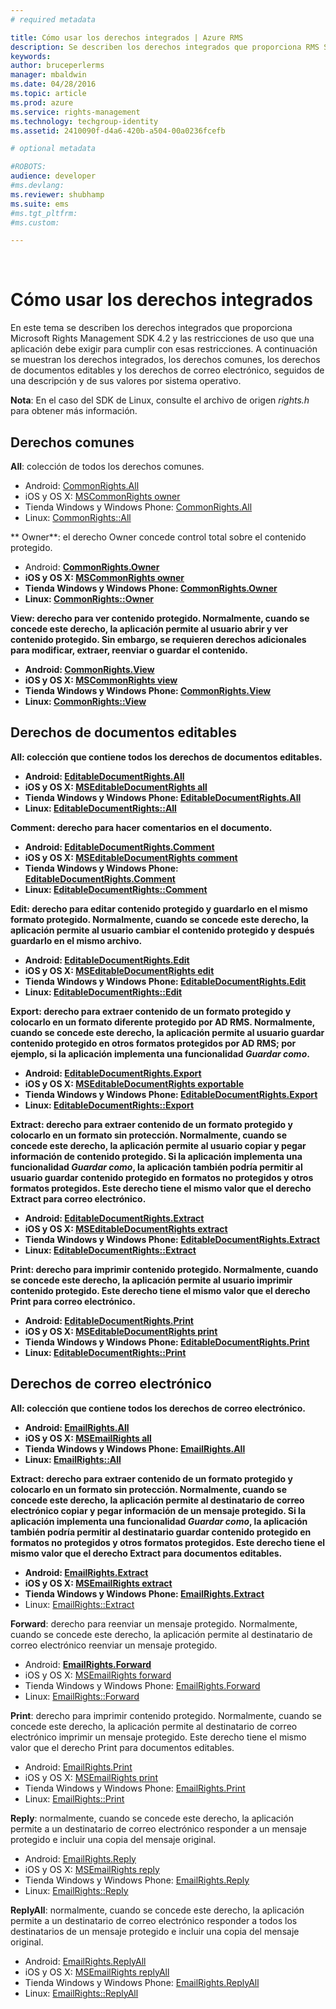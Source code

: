 ```yaml
---
# required metadata

title: Cómo usar los derechos integrados | Azure RMS
description: Se describen los derechos integrados que proporciona RMS SDK 4.2 y las restricciones de uso que una aplicación debe exigir para cumplir con esas restricciones.
keywords:
author: bruceperlerms
manager: mbaldwin
ms.date: 04/28/2016
ms.topic: article
ms.prod: azure
ms.service: rights-management
ms.technology: techgroup-identity
ms.assetid: 2410090f-d4a6-420b-a504-00a0236fcefb

# optional metadata

#ROBOTS:
audience: developer
#ms.devlang:
ms.reviewer: shubhamp
ms.suite: ems
#ms.tgt_pltfrm:
#ms.custom:

---
```


﻿
# Cómo usar los derechos integrados

En este tema se describen los derechos integrados que proporciona Microsoft Rights Management SDK 4.2 y las restricciones de uso que una aplicación debe exigir para cumplir con esas restricciones. A continuación se muestran los derechos integrados, los derechos comunes, los derechos de documentos editables y los derechos de correo electrónico, seguidos de una descripción y de sus valores por sistema operativo.

**Nota**: En el caso del SDK de Linux, consulte el archivo de origen *rights.h* para obtener más información.

## Derechos comunes ##

**All**: colección de todos los derechos comunes.
- Android: [CommonRights.All](/rights-management/sdk/4.2/api/android/commonrights#msipcthin2_commonrights_class_java_ALL)
- iOS y OS X: [MSCommonRights owner](/rights-management/sdk/4.2/api/iOS/mscommonrights#msipcthin2_mscommonrights_interface_objc___NSString__owner_)
- Tienda Windows y Windows Phone: [CommonRights.All</strong>](/rights-management/sdk/4.2/api/winrt/commonrights#msipcthin2_commonrights)
- Linux: [CommonRights::All](http://azuread.github.io/rms-sdk-for-cpp/classrmscore_1_1modernapi_1_1CommonRights.html)

** Owner**: el derecho Owner concede control total sobre el contenido protegido.
- Android: [<strong>CommonRights.Owner](/rights-management/sdk/4.2/api/android/commonrights#msipcthin2_commonrights_class_java_Owner)
- iOS y OS X: [MSCommonRights owner](/rights-management/sdk/4.2/api/iOS/mscommonrights#msipcthin2_mscommonrights_interface_objc___NSString__owner_)
- Tienda Windows y Windows Phone: [CommonRights.Owner](https://stage.docs.microsoft.com/en-us/rights-management/sdk/4.2/api/winrt/commonrights#msipcthin2_commonrights_owner)
- Linux: [CommonRights::Owner](http://azuread.github.io/rms-sdk-for-cpp/classrmscore_1_1modernapi_1_1CommonRights.html)

**View**: derecho para ver contenido protegido. Normalmente, cuando se concede este derecho, la aplicación permite al usuario abrir y ver contenido protegido. Sin embargo, se requieren derechos adicionales para modificar, extraer, reenviar o guardar el contenido.

- Android: [CommonRights.View](/rights-management/sdk/4.2/api/android/commonrights#msipcthin2_commonrights_class_java_View)
- iOS y OS X: [MSCommonRights view](/rights-management/sdk/4.2/api/iOS/mscommonrights#msipcthin2_mscommonrights_interface_objc___NSString__owner_)
- Tienda Windows y Windows Phone: [CommonRights.View](/rights-management/sdk/4.2/api/android/commonrights#msipcthin2_commonrights_class_java_View)
- Linux: [CommonRights::View](http://azuread.github.io/rms-sdk-for-cpp/classrmscore_1_1modernapi_1_1CommonRights.html)</li>

 

## Derechos de documentos editables ##
**All**: colección que contiene todos los derechos de documentos editables.
- Android: [EditableDocumentRights.All](/rights-management/sdk/4.2/api/android/editabledocumentrights#msipcthin2_editabledocumentrights_class_java_ALL)
- iOS y OS X: [MSEditableDocumentRights all](https://stage.docs.microsoft.com/en-us/rights-management/sdk/4.2/api/iOS/mseditabledocumentrights#msipcthin2_mseditabledocumentrights_interface_objc)
- Tienda Windows y Windows Phone: [EditableDocumentRights.All](/rights-management/sdk/4.2/api/winrt/editabledocumentrights#msipcthin2_editabledocumentrights_all)
- Linux: [EditableDocumentRights::All](http://azuread.github.io/rms-sdk-for-cpp/classrmscore_1_1modernapi_1_1EditableDocumentRights.html)

**Comment**: derecho para hacer comentarios en el documento.
- Android: [EditableDocumentRights.Comment](/rights-management/sdk/4.2/api/android/editabledocumentrights#msipcthin2_editabledocumentrights_class_java_Comment)
- iOS y OS X: [MSEditableDocumentRights comment](https://stage.docs.microsoft.com/en-us/rights-management/sdk/4.2/api/iOS/mseditabledocumentrights#msipcthin2_mseditabledocumentrights_interface_objc)
- Tienda Windows y Windows Phone: [EditableDocumentRights.Comment](/rights-management/sdk/4.2/api/winrt/editabledocumentrights#msipcthin2_editabledocumentrights__comment)
- Linux: [EditableDocumentRights::Comment](http://azuread.github.io/rms-sdk-for-cpp/classrmscore_1_1modernapi_1_1EditableDocumentRights.html)

**Edit**: derecho para editar contenido protegido y guardarlo en el mismo formato protegido. Normalmente, cuando se concede este derecho, la aplicación permite al usuario cambiar el contenido protegido y después guardarlo en el mismo archivo.
- Android: [EditableDocumentRights.Edit](/rights-management/sdk/4.2/api/android/editabledocumentrights#msipcthin2_editabledocumentrights_class_java_Edit)
- iOS y OS X: [MSEditableDocumentRights edit](https://stage.docs.microsoft.com/en-us/rights-management/sdk/4.2/api/iOS/mseditabledocumentrights#msipcthin2_mseditabledocumentrights_interface_objc)
- Tienda Windows y Windows Phone: [EditableDocumentRights.Edit](/rights-management/sdk/4.2/api/winrt/editabledocumentrights#msipcthin2_editabledocumentrights_edit)
- Linux: [EditableDocumentRights::Edit](http://azuread.github.io/rms-sdk-for-cpp/classrmscore_1_1modernapi_1_1EditableDocumentRights.html)

**Export**: derecho para extraer contenido de un formato protegido y colocarlo en un formato diferente protegido por AD RMS. Normalmente, cuando se concede este derecho, la aplicación permite al usuario guardar contenido protegido en otros formatos protegidos por AD RMS; por ejemplo, si la aplicación implementa una funcionalidad *Guardar como*.

- Android: [EditableDocumentRights.Export](/rights-management/sdk/4.2/api/android/editabledocumentrights#msipcthin2_editabledocumentrights_class_java_Export)
- iOS y OS X: [MSEditableDocumentRights exportable](https://stage.docs.microsoft.com/en-us/rights-management/sdk/4.2/api/iOS/mseditabledocumentrights#msipcthin2_mseditabledocumentrights_interface_objc)
- Tienda Windows y Windows Phone: [EditableDocumentRights.Export](/rights-management/sdk/4.2/api/winrt/editabledocumentrights#msipcthin2_editabledocumentrights_export)
- Linux: [EditableDocumentRights::Export](http://azuread.github.io/rms-sdk-for-cpp/classrmscore_1_1modernapi_1_1EditableDocumentRights.html)

**Extract**: derecho para extraer contenido de un formato protegido y colocarlo en un formato sin protección. Normalmente, cuando se concede este derecho, la aplicación permite al usuario copiar y pegar información de contenido protegido. Si la aplicación implementa una funcionalidad <em>Guardar como</em>, la aplicación también podría permitir al usuario guardar contenido protegido en formatos no protegidos y otros formatos protegidos. Este derecho tiene el mismo valor que el derecho Extract para correo electrónico.

- Android: [EditableDocumentRights.Extract](/rights-management/sdk/4.2/api/android/editabledocumentrights#msipcthin2_editabledocumentrights_class_java_Extract)
- iOS y OS X: [MSEditableDocumentRights extract](https://stage.docs.microsoft.com/en-us/rights-management/sdk/4.2/api/iOS/mseditabledocumentrights#msipcthin2_mseditabledocumentrights_interface_objc)
- Tienda Windows y Windows Phone: [EditableDocumentRights.Extract](/rights-management/sdk/4.2/api/winrt/editabledocumentrights#msipcthin2_editabledocumentrights_extract)
- Linux: [EditableDocumentRights::Extract](http://azuread.github.io/rms-sdk-for-cpp/classrmscore_1_1modernapi_1_1EditableDocumentRights.html)

**Print**: derecho para imprimir contenido protegido. Normalmente, cuando se concede este derecho, la aplicación permite al usuario imprimir contenido protegido. Este derecho tiene el mismo valor que el derecho Print para correo electrónico.

- Android: [EditableDocumentRights.Print](/rights-management/sdk/4.2/api/android/editabledocumentrights#msipcthin2_editabledocumentrights_class_java_Print)
- iOS y OS X: [MSEditableDocumentRights print](https://stage.docs.microsoft.com/en-us/rights-management/sdk/4.2/api/iOS/mseditabledocumentrights#msipcthin2_mseditabledocumentrights_interface_objc)
- Tienda Windows y Windows Phone: [EditableDocumentRights.Print](/rights-management/sdk/4.2/api/winrt/editabledocumentrights#msipcthin2_editabledocumentrights_print)
- Linux: [EditableDocumentRights::Print](http://azuread.github.io/rms-sdk-for-cpp/classrmscore_1_1modernapi_1_1EditableDocumentRights.html)

 

## Derechos de correo electrónico ##

**All**: colección que contiene todos los derechos de correo electrónico.
- Android: [EmailRights.All](/rights-management/sdk/4.2/api/android/emailrights#msipcthin2_emailrights_class_java_ALL)
- iOS y OS X: [MSEmailRights all](/rights-management/sdk/4.2/api/iOS/msemailrights#msipcthin2_msemailrights_interface_objc)
- Tienda Windows y Windows Phone: [EmailRights.All](/rights-management/sdk/4.2/api/winrt/emailrights#msipcthin2_emailrights_all)
- Linux: [EmailRights::All](http://azuread.github.io/rms-sdk-for-cpp/classrmscore_1_1modernapi_1_1EmailRights.html)

**Extract**: derecho para extraer contenido de un formato protegido y colocarlo en un formato sin protección. Normalmente, cuando se concede este derecho, la aplicación permite al destinatario de correo electrónico copiar y pegar información de un mensaje protegido. Si la aplicación implementa una funcionalidad <em>Guardar como</em>, la aplicación también podría permitir al destinatario guardar contenido protegido en formatos no protegidos y otros formatos protegidos. Este derecho tiene el mismo valor que el derecho Extract para documentos editables.

- Android: [EmailRights.Extract](/rights-management/sdk/4.2/api/android/emailrights#msipcthin2_emailrights_class_java_Extract)
- iOS y OS X: [MSEmailRights extract](/rights-management/sdk/4.2/api/iOS/msemailrights#msipcthin2_msemailrights_interface_objc)
- Tienda Windows y Windows Phone: [EmailRights.Extract</strong>](/rights-management/sdk/4.2/api/winrt/emailrights#msipcthin2_emailrights_extract)
- Linux: [EmailRights::Extract](http://azuread.github.io/rms-sdk-for-cpp/classrmscore_1_1modernapi_1_1EmailRights.html)

**Forward**: derecho para reenviar un mensaje protegido. Normalmente, cuando se concede este derecho, la aplicación permite al destinatario de correo electrónico reenviar un mensaje protegido.
- Android: [<strong>EmailRights.Forward</strong>](/rights-management/sdk/4.2/api/android/emailrights#msipcthin2_emailrights_class_java_Forward)
- iOS y OS X: [MSEmailRights forward](/rights-management/sdk/4.2/api/iOS/msemailrights#msipcthin2_msemailrights_interface_objc)
- Tienda Windows y Windows Phone: [EmailRights.Forward](/rights-management/sdk/4.2/api/winrt/emailrights#msipcthin2_emailrights_forward)
- Linux: [EmailRights::Forward](http://azuread.github.io/rms-sdk-for-cpp/classrmscore_1_1modernapi_1_1EmailRights.html)

**Print**: derecho para imprimir contenido protegido. Normalmente, cuando se concede este derecho, la aplicación permite al destinatario de correo electrónico imprimir un mensaje protegido. Este derecho tiene el mismo valor que el derecho Print para documentos editables.

- Android: [EmailRights.Print](/rights-management/sdk/4.2/api/android/emailrights#msipcthin2_emailrights_class_java_Print)
- iOS y OS X: [MSEmailRights print](/rights-management/sdk/4.2/api/iOS/msemailrights#msipcthin2_msemailrights_interface_objc)
- Tienda Windows y Windows Phone: [EmailRights.Print](/rights-management/sdk/4.2/api/winrt/emailrights#msipcthin2_emailrights_print)
- Linux: [EmailRights::Print](http://azuread.github.io/rms-sdk-for-cpp/classrmscore_1_1modernapi_1_1EmailRights.html)

**Reply**: normalmente, cuando se concede este derecho, la aplicación permite a un destinatario de correo electrónico responder a un mensaje protegido e incluir una copia del mensaje original.

- Android: [EmailRights.Reply](/rights-management/sdk/4.2/api/android/emailrights#msipcthin2_emailrights_class_java_Reply)
- iOS y OS X: [MSEmailRights reply](/rights-management/sdk/4.2/api/iOS/msemailrights#msipcthin2_msemailrights_interface_objc)
- Tienda Windows y Windows Phone: [EmailRights.Reply](/rights-management/sdk/4.2/api/winrt/emailrights#msipcthin2_emailrights_reply)
- Linux: [EmailRights::Reply](http://azuread.github.io/rms-sdk-for-cpp/classrmscore_1_1modernapi_1_1EmailRights.html)

**ReplyAll**: normalmente, cuando se concede este derecho, la aplicación permite a un destinatario de correo electrónico responder a todos los destinatarios de un mensaje protegido e incluir una copia del mensaje original.

- Android: [EmailRights.ReplyAll</strong>](/rights-management/sdk/4.2/api/android/emailrights#msipcthin2_emailrights_class_java_ReplyAll)
- iOS y OS X: [MSEmailRights replyAll](/rights-management/sdk/4.2/api/iOS/msemailrights#msipcthin2_msemailrights_interface_objc)
- Tienda Windows y Windows Phone: [EmailRights.ReplyAll](/rights-management/sdk/4.2/api/winrt/emailrights#msipcthin2_emailrights_replyall)
- Linux: [EmailRights::ReplyAll](http://azuread.github.io/rms-sdk-for-cpp/classrmscore_1_1modernapi_1_1EmailRights.html)

 

 

 


<!--HONumber=Apr16_HO3-->


